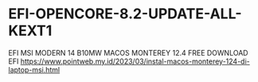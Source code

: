 # EFI-OPENCORE-8.2-UPDATE-ALL-KEXT1
EFI MSI MODERN 14 B10MW MACOS MONTEREY 12.4
FREE DOWNLOAD
EFI https://www.pointweb.my.id/2023/03/instal-macos-monterey-124-di-laptop-msi.html
